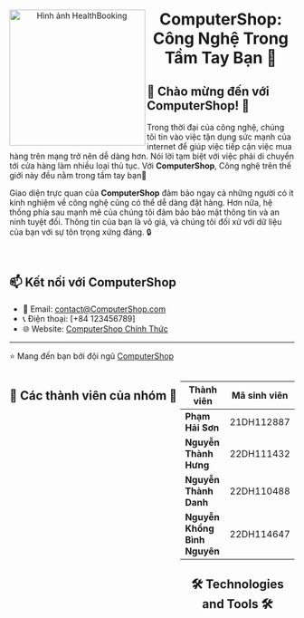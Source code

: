 <div align="center">

<img align="left" src="https://i.giphy.com/media/2IudUHdI075HL02Pkk/giphy.webp" alt="Hình ảnh HealthBooking" width="240"/>

# ComputerShop: Công Nghệ Trong Tầm Tay Bạn 📱

</div>

## 🎉 Chào mừng đến với **ComputerShop**! 🎉

Trong thời đại của công nghệ, chúng tôi tin vào việc tận dụng sức mạnh của internet để giúp việc tiếp cận việc mua hàng trên mạng trở nên dễ dàng hơn. Nói lời tạm biệt với việc phải di chuyển tới cửa hàng làm nhiều loại thủ tục. Với **ComputerShop**, Công nghệ trên thế giới này đều nằm trong tầm tay bạn🚀

Giao diện trực quan của **ComputerShop** đảm bảo ngay cả những người có ít kinh nghiệm về công nghệ cũng có thể dễ dàng đặt hàng. Hơn nữa, hệ thống phía sau mạnh mẽ của chúng tôi đảm bảo bảo mật thông tin và an ninh tuyệt đối. Thông tin của bạn là vô giá, và chúng tôi đối xử với dữ liệu của bạn với sự tôn trọng xứng đáng. 🔒


<br>


## 📫 Kết nối với ComputerShop
- 💌 Email: [contact@ComputerShop.com](mailto:contact@ComputerShop.com)
- 📞 Điện thoại: [+84 123456789]
- 🌐 Website: [ComputerShop Chính Thức](https://google.com)

---

⭐️ Mang đến bạn bởi đội ngũ [ComputerShop](https://github.com/hson1202/CNPM_NhomA11)

<div style="display: flex; justify-content: space-between;">

<div style="width: 60%;">

## 👴 Các thành viên của nhóm 👴

</div>

<div style="width: 40%;">

| **Thành viên**          | **Mã sinh viên** |
|------------------------|------------------|
|  **Phạm Hải Sơn**       | 21DH112887      |
| **Nguyễn Thành Hưng**   |22DH111432   |
|  **Nguyễn Thành Danh**       | 22DH110488   |
|  **Nguyễn Khổng Bình Nguyên**       | 22DH114647     |



<h2 align="center">🛠 Technologies and Tools 🛠</h2>











